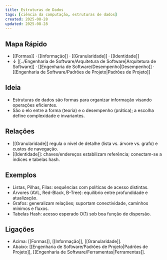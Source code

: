 ```yaml
---
title: Estruturas de Dados
tags: [ciência da computação, estruturas de dados]
created: 2025-08-28
updated: 2025-08-28
---
```


## Mapa Rápido
- [[Formas]] · [[Informação]] · [[Granularidade]] · [[Identidade]]
- ↓ [[../Engenharia de Software/Arquitetura de Software|Arquitetura de Software]] · [[Engenharia de Software/Desempenho|Desempenho]] · [[Engenharia de Software/Padrões de Projeto|Padrões de Projeto]]

## Ideia
- Estruturas de dados são formas para organizar informação visando operações eficientes.
- São o elo entre a forma (teoria) e o desempenho (prática); a escolha define complexidade e invariantes.

## Relações
- [[Granularidade]] regula o nível de detalhe (lista vs. árvore vs. grafo) e custos de navegação.
- [[Identidade]]: chaves/endereços estabilizam referência; conectam-se a índices e tabelas hash.

## Exemplos
- Listas, Pilhas, Filas: sequências com políticas de acesso distintas.
- Árvores (AVL, Red-Black, B-Tree): equilíbrio entre profundidade e atualização.
- Grafos: generalizam relações; suportam conectividade, caminhos mínimos e fluxos.
- Tabelas Hash: acesso esperado O(1) sob boa função de dispersão.

## Ligações
- Acima: [[Formas]], [[Informação]], [[Granularidade]].
- Abaixo: [[Engenharia de Software/Padrões de Projeto|Padrões de Projeto]], [[Engenharia de Software/Ferramentas|Ferramentas]].
